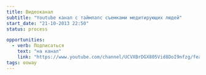 ```yaml
---
title: Видеоканал
subtitle: "Youtube канал с таймлапс съемками медитирующих людей"
start_date: "21-10-2013 22:50"
status: process

opportunities:
  - verb: Подписаться
    text: "на канал"
    link: "https://www.youtube.com/channel/UCVXBrDGX805Vid8DoI9nfzg/featured?view_as=subscriber"
tags: ooway
---
```

